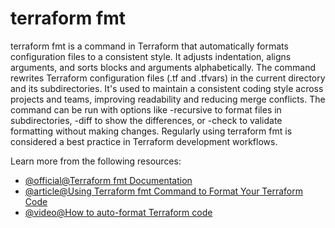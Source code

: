 # terraform fmt

terraform fmt is a command in Terraform that automatically formats configuration files to a consistent style. It adjusts indentation, aligns arguments, and sorts blocks and arguments alphabetically. The command rewrites Terraform configuration files (.tf and .tfvars) in the current directory and its subdirectories. It's used to maintain a consistent coding style across projects and teams, improving readability and reducing merge conflicts. The command can be run with options like -recursive to format files in subdirectories, -diff to show the differences, or -check to validate formatting without making changes. Regularly using terraform fmt is considered a best practice in Terraform development workflows.

Learn more from the following resources:

- [@official@Terraform fmt Documentation](https://developer.hashicorp.com/terraform/cli/commands/fmt)
- [@article@Using Terraform fmt Command to Format Your Terraform Code](https://spacelift.io/blog/terraform-fmt)
- [@video@How to auto-format Terraform code](https://www.youtube.com/watch?v=kZX3KLOZvhY)